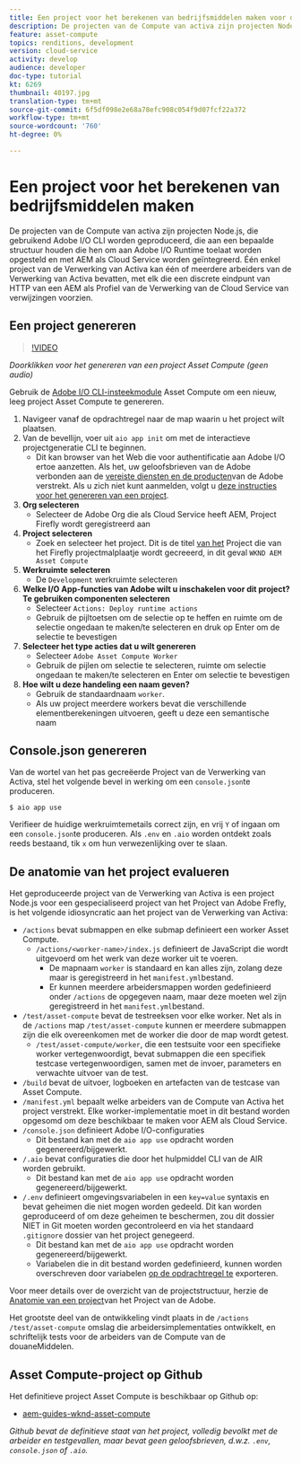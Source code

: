 ```yaml
---
title: Een project voor het berekenen van bedrijfsmiddelen maken voor de rekbaarheid van bedrijfsmiddelen
description: De projecten van de Compute van activa zijn projecten Node.js, die gebruikend Adobe I/O CLI worden geproduceerd, die aan een bepaalde structuur houden die hen om aan Adobe I/O Runtime toelaat worden opgesteld en met AEM als Cloud Service worden geïntegreerd.
feature: asset-compute
topics: renditions, development
version: cloud-service
activity: develop
audience: developer
doc-type: tutorial
kt: 6269
thumbnail: 40197.jpg
translation-type: tm+mt
source-git-commit: 6f5df098e2e68a78efc908c054f9d07fcf22a372
workflow-type: tm+mt
source-wordcount: '760'
ht-degree: 0%

---
```



# Een project voor het berekenen van bedrijfsmiddelen maken

De projecten van de Compute van activa zijn projecten Node.js, die gebruikend Adobe I/O CLI worden geproduceerd, die aan een bepaalde structuur houden die hen om aan Adobe I/O Runtime toelaat worden opgesteld en met AEM als Cloud Service worden geïntegreerd. Één enkel project van de Verwerking van Activa kan één of meerdere arbeiders van de Verwerking van Activa bevatten, met elk die een discrete eindpunt van HTTP van een AEM als Profiel van de Verwerking van de Cloud Service van verwijzingen voorzien.

## Een project genereren

>[!VIDEO](https://video.tv.adobe.com/v/40197/?quality=12&learn=on)

_Doorklikken voor het genereren van een project Asset Compute (geen audio)_


Gebruik de [Adobe I/O CLI-insteekmodule](../set-up/development-environment.md#aio-cli) Asset Compute om een nieuw, leeg project Asset Compute te genereren.

1. Navigeer vanaf de opdrachtregel naar de map waarin u het project wilt plaatsen.
1. Van de bevellijn, voer uit `aio app init` om met de interactieve projectgeneratie CLI te beginnen.
   + Dit kan browser van het Web die voor authentificatie aan Adobe I/O ertoe aanzetten. Als het, uw geloofsbrieven van de Adobe verbonden aan de [vereiste diensten en de producten](../set-up/accounts-and-services.md)van de Adobe verstrekt. Als u zich niet kunt aanmelden, volgt u [deze instructies voor het genereren van een project](https://github.com/AdobeDocs/project-firefly/blob/master/getting_started/first_app.md#42-developer-is-not-logged-in-as-enterprise-organization-user).
1. __Org selecteren__
   + Selecteer de Adobe Org die als Cloud Service heeft AEM, Project Firefly wordt geregistreerd aan
1. __Project selecteren__
   + Zoek en selecteer het project. Dit is de titel [van het](../set-up/firefly.md) Project die van het Firefly projectmalplaatje wordt gecreeerd, in dit geval `WKND AEM Asset Compute`
1. __Werkruimte selecteren__
   + De `Development` werkruimte selecteren
1. __Welke I/O App-functies van Adobe wilt u inschakelen voor dit project? Te gebruiken componenten selecteren__
   + Selecteer `Actions: Deploy runtime actions`
   + Gebruik de pijltoetsen om de selectie op te heffen en ruimte om de selectie ongedaan te maken/te selecteren en druk op Enter om de selectie te bevestigen
1. __Selecteer het type acties dat u wilt genereren__
   + Selecteer `Adobe Asset Compute Worker`
   + Gebruik de pijlen om selectie te selecteren, ruimte om selectie ongedaan te maken/te selecteren en Enter om selectie te bevestigen
1. __Hoe wilt u deze handeling een naam geven?__
   + Gebruik de standaardnaam `worker`.
   + Als uw project meerdere workers bevat die verschillende elementberekeningen uitvoeren, geeft u deze een semantische naam

## Console.json genereren

Van de wortel van het pas gecreëerde Project van de Verwerking van Activa, stel het volgende bevel in werking om een `console.json`te produceren.

```
$ aio app use
```

Verifieer de huidige werkruimtemetails correct zijn, en vrij `Y` of ingaan om een `console.json`te produceren. Als `.env` en `.aio` worden ontdekt zoals reeds bestaand, tik `x` om hun verwezenlijking over te slaan.

## De anatomie van het project evalueren

Het geproduceerde project van de Verwerking van Activa is een project Node.js voor een gespecialiseerd project van het Project van Adobe Frefly, is het volgende idiosyncratic aan het project van de Verwerking van Activa:

+ `/actions` bevat submappen en elke submap definieert een worker Asset Compute.
   + `/actions/<worker-name>/index.js` definieert de JavaScript die wordt uitgevoerd om het werk van deze worker uit te voeren.
      + De mapnaam `worker` is standaard en kan alles zijn, zolang deze maar is geregistreerd in het `manifest.yml`bestand.
      + Er kunnen meerdere arbeidersmappen worden gedefinieerd onder `/actions` de opgegeven naam, maar deze moeten wel zijn geregistreerd in het `manifest.yml`bestand.
+ `/test/asset-compute` bevat de testreeksen voor elke worker. Net als in de `/actions` map `/test/asset-compute` kunnen er meerdere submappen zijn die elk overeenkomen met de worker die door de map wordt getest.
   + `/test/asset-compute/worker`, die een testsuite voor een specifieke worker vertegenwoordigt, bevat submappen die een specifiek testcase vertegenwoordigen, samen met de invoer, parameters en verwachte uitvoer van de test.
+ `/build` bevat de uitvoer, logboeken en artefacten van de testcase van Asset Compute.
+ `/manifest.yml` bepaalt welke arbeiders van de Compute van Activa het project verstrekt. Elke worker-implementatie moet in dit bestand worden opgesomd om deze beschikbaar te maken voor AEM als Cloud Service.
+ `/console.json` definieert Adobe I/O-configuraties
   + Dit bestand kan met de `aio app use` opdracht worden gegenereerd/bijgewerkt.
+ `/.aio` bevat configuraties die door het hulpmiddel CLI van de AIR worden gebruikt.
   + Dit bestand kan met de `aio app use` opdracht worden gegenereerd/bijgewerkt.
+ `/.env` definieert omgevingsvariabelen in een `key=value` syntaxis en bevat geheimen die niet mogen worden gedeeld. Dit kan worden geproduceerd of om deze geheimen te beschermen, zou dit dossier NIET in Git moeten worden gecontroleerd en via het standaard `.gitignore` dossier van het project genegeerd.
   + Dit bestand kan met de `aio app use` opdracht worden gegenereerd/bijgewerkt.
   + Variabelen die in dit bestand worden gedefinieerd, kunnen worden overschreven door variabelen [op de opdrachtregel te](../deploy/runtime.md) exporteren.

Voor meer details over de overzicht van de projectstructuur, herzie de [Anatomie van een project](https://github.com/AdobeDocs/project-firefly/blob/master/getting_started/first_app.md#5-anatomy-of-a-project-firefly-application)van het Project van de Adobe.

Het grootste deel van de ontwikkeling vindt plaats in de `/actions` `/test/asset-compute` omslag die arbeidersimplementaties ontwikkelt, en schriftelijk tests voor de arbeiders van de Compute van de douaneMiddelen.

## Asset Compute-project op Github

Het definitieve project Asset Compute is beschikbaar op Github op:

+ [aem-guides-wknd-asset-compute](https://github.com/adobe/aem-guides-wknd-asset-compute)

_Github bevat de definitieve staat van het project, volledig bevolkt met de arbeider en testgevallen, maar bevat geen geloofsbrieven, d.w.z. `.env`, `console.json` of `.aio`._

